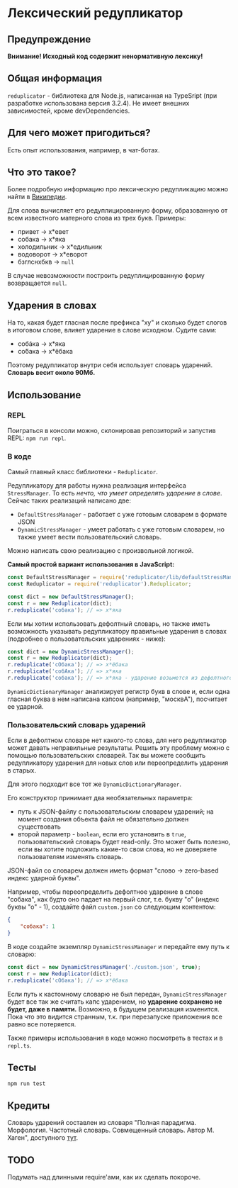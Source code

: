 # Лексический редупликатор

## Предупреждение
**Внимание! Исходный код содержит ненормативную лексику!**

## Общая информация
`reduplicator` - библиотека для Node.js, написанная на TypeSript (при разработке использована версия 3.2.4). Не имеет внешних зависимостей, кроме devDependencies.

## Для чего может пригодиться?
Есть опыт использования, например, в чат-ботах.

## Что это такое?

Более подробную информацию про лексическую редупликацию можно найти в [Википедии](https://ru.wikipedia.org/wiki/%D0%A0%D0%B5%D0%B4%D1%83%D0%BF%D0%BB%D0%B8%D0%BA%D0%B0%D1%86%D0%B8%D1%8F_%D0%B2_%D1%80%D1%83%D1%81%D1%81%D0%BA%D0%BE%D0%BC_%D1%8F%D0%B7%D1%8B%D0%BA%D0%B5).

Для слова вычисляет его редуплицированную форму, образованную от всем известного матерного слова из трех букв. Примеры:
* привет -> х\*евет
* собака -> х\*яка
* холодильник -> х\*едильник
* водоворот -> х\*еворот
* бзглснхбкв -> `null`

В случае невозможности построить редуплицированную форму возвращается `null`.

## Ударения в словах
На то, какая будет гласная после префикса "ху" и сколько будет слогов в итоговом слове, влияет ударение в слове исходном. Судите сами:
* собáка -> х\*яка
* со́бака -> х\*ёбака

Поэтому редупликатор внутри себя использует словарь ударений. **Словарь весит около 90Мб.**

## Использование
### REPL
Поиграться в консоли можно, склонировав репозиторий и запустив REPL: `npm run repl`.

### В коде
Самый главный класс библиотеки - `Reduplicator`.

Редупликатору для работы нужна реализация интерфейса `StressManager`. То есть *нечто, что умеет определять ударение в слове*. Сейчас таких реализаций написано две:
* `DefaultStressManager` - работает с уже готовым словарем в формате JSON
* `DynamicStressManager` - умеет работать с уже готовым словарем, но также умеет вести пользовательский словарь.

Можно написать свою реализацию с произвольной логикой.

**Самый простой вариант использования в JavaScript:**
```javascript
const DefaultStressManager = require('reduplicator/lib/defaultStressManager').DefaultStressManager;
const Reduplicator = require('reduplicator').Reduplicator;

const dict = new DefaultStressManager();
const r = new Reduplicator(dict);
r.reduplicate('собака'); // => х*яка
```

Если мы хотим использовать дефолтный словарь, но также иметь возможность указывать редупликатору правильные ударения в словах (подробнее о пользовательских ударениях - ниже):
```javascript
const dict = new DynamicStressManager();
const r = new Reduplicator(dict);
r.reduplicate('сОбака'); // => х*ёбака
r.reduplicate('собАка'); // => х*яка
r.reduplicate('собака'); // => х*яка - ударение возьмется из дефолтного словаря
```

`DynamicDictionaryManager` анализирует регистр букв в слове и, если одна гласная буква в нем написана капсом (например, "москвА"), посчитает ее ударной.

### Пользовательский словарь ударений
Если в дефолтном словаре нет какого-то слова, для него редупликатор может давать неправильные результаты. Решить эту проблему можно с помощью пользовательских словарей. Так вы можете сообщить редупликатору ударения для новых слов или переопределить ударения в старых.

Для этого подходит все тот же `DynamicDictionaryManager`.

Его конструктор принимает два необязательных параметра:
 * путь к JSON-файлу с пользовательским словарем ударений; на момент создания объекта файл не обязательно должен существовать
 * второй параметр - `boolean`, если его установить в `true`, пользовательский словарь будет read-only. Это может быть полезно, если вы хотите подложить какие-то свои слова, но не доверяете пользователям изменять словарь.

JSON-файл со словарем должен иметь формат "слово -> zero-based индекс ударной буквы". 

Например, чтобы переопределить дефолтное ударение в слове "собака", как будто оно падает на первый слог, т.е. букву "о" (индекс буквы "о" - 1), создайте файл `custom.json` со следующим контентом:
```json
{
	"собака": 1
}
```

В коде создайте экземпляр `DynamicStressManager` и передайте ему путь к словарю:

```javascript
const dict = new DynamicStressManager('./custom.json', true);
const r = new Reduplicator(dict);
r.reduplicate('сОбака'); // => х*ёбака
```

Если путь к кастомному словарю не был передан, `DynamicStressManager` будет все так же считать капс ударением, но **ударение сохранено не будет, даже в памяти.** Возможно, в будущем реализация изменится. Пока что это видится странным, т.к. при перезапуске приложения все равно все потеряется.

Также примеры использования в коде можно посмотреть в тестах и в `repl.ts`.

## Тесты
`npm run test`

## Кредиты
Словарь ударений составлен из словаря "Полная парадигма. Морфология. Частотный словарь. Совмещенный словарь. Автор М. Хаген", доступного [тут](http://www.speakrus.ru/dict/).

## TODO
Подумать над длинными require'ами, как их сделать покороче.

